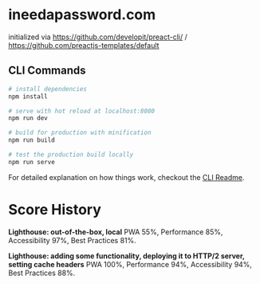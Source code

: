 # ineedapassword.com

initialized via https://github.com/developit/preact-cli/ / https://github.com/preactjs-templates/default

## CLI Commands

``` bash
# install dependencies
npm install

# serve with hot reload at localhost:8080
npm run dev

# build for production with minification
npm run build

# test the production build locally
npm run serve
```

For detailed explanation on how things work, checkout the [CLI Readme](https://github.com/developit/preact-cli/blob/master/README.md).



# Score History

**Lighthouse: out-of-the-box, local**
PWA 55%, Performance 85%, Accessibility 97%, Best Practices 81%.

**Lighthouse: adding some functionality, deploying it to HTTP/2 server, setting cache headers**
PWA 100%, Performance 94%, Accessibility 94%, Best Practices 88%.